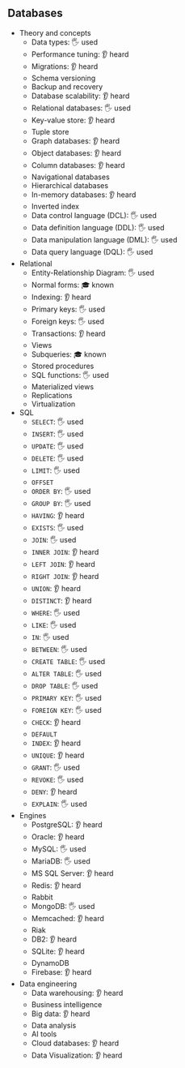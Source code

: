 ## Databases

- Theory and concepts
  - Data types: 🖐️ used
  - Performance tuning: 👂 heard
  - Migrations: 👂 heard
  - Schema versioning
  - Backup and recovery
  - Database scalability: 👂 heard
  - Relational databases: 🖐️ used
  - Key-value store: 👂 heard
  - Tuple store
  - Graph databases: 👂 heard
  - Object databases: 👂 heard
  - Column databases: 👂 heard
  - Navigational databases
  - Hierarchical databases
  - In-memory databases: 👂 heard
  - Inverted index
  - Data control language (DCL): 🖐️ used
  - Data definition language (DDL): 🖐️ used
  - Data manipulation language (DML): 🖐️ used
  - Data query language (DQL): 🖐️ used
- Relational
  - Entity-Relationship Diagram: 🖐️ used
  - Normal forms: 🎓 known
  - Indexing: 👂 heard
  - Primary keys: 🖐️ used
  - Foreign keys: 🖐️ used
  - Transactions: 👂 heard
  - Views
  - Subqueries: 🎓 known
  - Stored procedures
  - SQL functions: 🖐️ used
  - Materialized views
  - Replications
  - Virtualization
- SQL
  - `SELECT`: 🖐️ used
  - `INSERT`: 🖐️ used
  - `UPDATE`: 🖐️ used
  - `DELETE`: 🖐️ used
  - `LIMIT`: 🖐️ used
  - `OFFSET`
  - `ORDER BY`: 🖐️ used
  - `GROUP BY`: 🖐️ used
  - `HAVING`: 👂 heard
  - `EXISTS`: 🖐️ used
  - `JOIN`: 🖐️ used
  - `INNER JOIN`: 👂 heard
  - `LEFT JOIN`: 👂 heard
  - `RIGHT JOIN`: 👂 heard
  - `UNION`: 👂 heard
  - `DISTINCT`: 👂 heard
  - `WHERE`: 🖐️ used
  - `LIKE`: 🖐️ used
  - `IN`: 🖐️ used
  - `BETWEEN`: 🖐️ used
  - `CREATE TABLE`: 🖐️ used
  - `ALTER TABLE`: 🖐️ used
  - `DROP TABLE`: 🖐️ used
  - `PRIMARY KEY`: 🖐️ used
  - `FOREIGN KEY`: 🖐️ used
  - `CHECK`: 👂 heard
  - `DEFAULT`
  - `INDEX`: 👂 heard
  - `UNIQUE`: 👂 heard
  - `GRANT`: 🖐️ used
  - `REVOKE`: 🖐️ used
  - `DENY`: 👂 heard
  - `EXPLAIN`: 🖐️ used
- Engines
  - PostgreSQL: 👂 heard
  - Oracle: 👂 heard
  - MySQL: 🖐️ used
  - MariaDB: 🖐️ used
  - MS SQL Server: 👂 heard
  - Redis: 👂 heard
  - Rabbit
  - MongoDB: 🖐️ used
  - Memcached: 👂 heard
  - Riak
  - DB2: 👂 heard
  - SQLite: 👂 heard
  - DynamoDB
  - Firebase: 👂 heard
- Data engineering
  - Data warehousing: 👂 heard
  - Business intelligence
  - Big data: 👂 heard
  - Data analysis
  - AI tools
  - Cloud databases: 👂 heard
  - Data Visualization: 👂 heard
